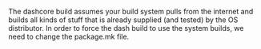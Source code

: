 The dashcore build assumes your build system pulls from the internet and builds
all kinds of stuff that is already supplied (and tested) by the OS distributor.
In order to force the dash build to use the system builds, we need to change
the package.mk file.
